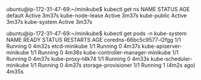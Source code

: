 ubuntu@ip-172-31-47-69:~/minikube$ kubectl get ns
NAME              STATUS   AGE
default           Active   3m37s
kube-node-lease   Active   3m37s
kube-public       Active   3m37s
kube-system       Active   3m37s

ubuntu@ip-172-31-47-69:~/minikube$ kubectl get pods -n kube-system
NAME                               READY   STATUS    RESTARTS       AGE
coredns-66bc5c9577-l2fgg           1/1     Running   0              4m32s
etcd-minikube                      1/1     Running   0              4m37s
kube-apiserver-minikube            1/1     Running   0              4m38s
kube-controller-manager-minikube   1/1     Running   0              4m37s
kube-proxy-t4k74                   1/1     Running   0              4m33s
kube-scheduler-minikube            1/1     Running   0              4m37s
storage-provisioner                1/1     Running   1 (4m2s ago)   4m35s

